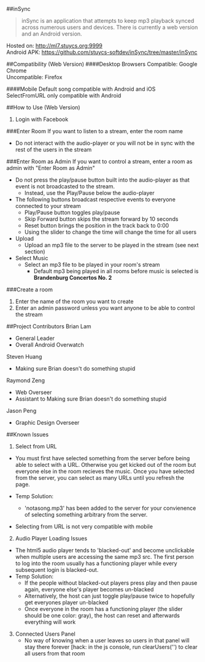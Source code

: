 ##inSync

>inSync is an application that attempts to keep mp3 playback synced across numerous users and devices. There is currently a web version and an Android version.

Hosted on: http://ml7.stuycs.org:9999 <br>
Android APK: https://github.com/stuycs-softdev/inSync/tree/master/inSync

##Compatibility (Web Version)
####Desktop Browsers
Compatible: Google Chrome <br>
Uncompatible: Firefox

####Mobile
Default song compatible with Android and iOS <br>
SelectFromURL only compatible with Android

##How to Use (Web Version)
1. Login with Facebook

###Enter Room
If you want to listen to a stream, enter the room name
  * Do not interact with the audio-player or you will not be in sync with the rest of the users in the stream
  
###Enter Room as Admin
If you want to control a stream, enter a room as admin with "Enter Room as Admin"
  * Do not press the play/pause button built into the audio-player as that event is not broadcasted to the stream.
      * Instead, use the Play/Pause below the audio-player
  * The following buttons broadcast respective events to everyone connected to your stream
      * Play/Pause button toggles play/pause 
      * Skip Forward button skips the stream forward by 10 seconds 
      * Reset button brings the position in the track back to 0:00
      * Using the slider to change the time will change the time for all users
  * Upload
      * Upload an mp3 file to the server to be played in the stream (see next section)
  * Select Music
      * Select an mp3 file to be played in your room's stream 
        * Default mp3 being played in all rooms before music is selected is **Brandenburg Concertos No. 2**
      
###Create a room
1. Enter the name of the room you want to create
2. Enter an admin password unless you want anyone to be able to control the stream
 
  
##Project Contributors
Brian Lam
+ General Leader
+ Overall Android Overwatch

Steven Huang
+ Making sure Brian doesn't do something stupid

Raymond Zeng
+ Web Overseer
+ Assistant to Making sure Brian doesn't do something stupid

Jason Peng
+ Graphic Design Overseer

##Known Issues
1. Select from URL
  + You must first have selected something from the server before being able to select with a URL. 
  Otherwise you get kicked out of the room but everyone else in the room recieves the music. 
  Once you have selected from the server, you can select as many URLs until you refresh the page. 
  + Temp Solution:
     + 'notasong.mp3' has been added to the server for your convienence of selecting something arbitrary from the server.
  
  + Selecting from URL is not very compatible with mobile
  
2. Audio Player Loading Issues
  + The html5 audio player tends to 'blacked-out' and become unclickable when multiple users are accessing the same mp3 src.
    The first person to log into the room usually has a functioning player while every subsequent login is blacked-out.
  + Temp Solution:
     + If the people without blacked-out players press play and then pause again, everyone else's player becomes un-blacked
     + Alternatively, the host can just toggle play/pause twice to hopefully get everyones player un-blacked
     + Once everyone in the room has a functioning player (the slider should be one color: gray), the host can reset and afterwards everything will work

3. Connected Users Panel
   + No way of knowing when a user leaves so users in that panel will stay there forever [hack: in the js console, run clearUsers('<room name>') to clear all users from that room
